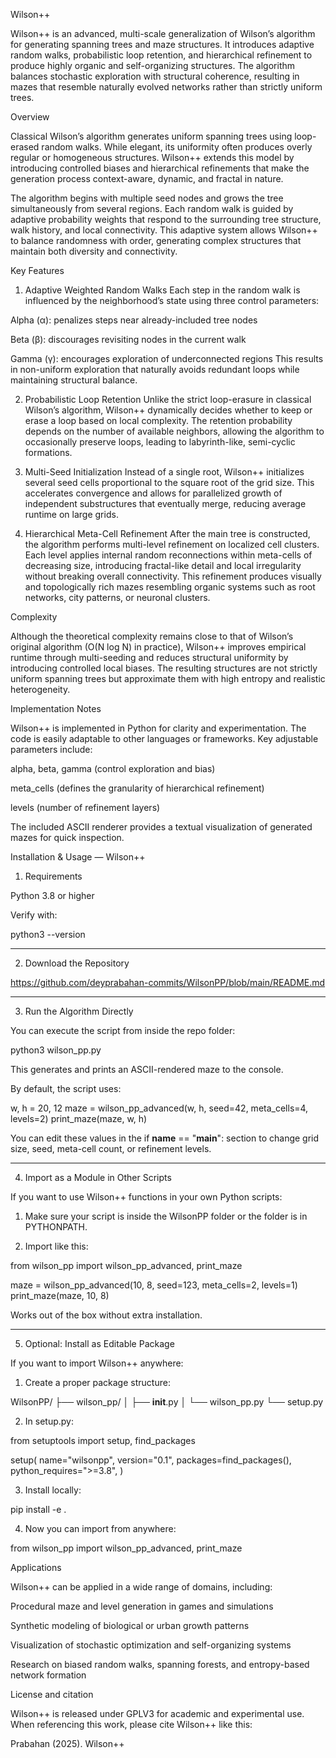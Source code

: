 Wilson++

Wilson++ is an advanced, multi-scale generalization of Wilson’s algorithm for generating spanning trees and maze structures. It introduces adaptive random walks, probabilistic loop retention, and hierarchical refinement to produce highly organic and self-organizing structures. The algorithm balances stochastic exploration with structural coherence, resulting in mazes that resemble naturally evolved networks rather than strictly uniform trees.


Overview

Classical Wilson’s algorithm generates uniform spanning trees using loop-erased random walks. While elegant, its uniformity often produces overly regular or homogeneous structures. Wilson++ extends this model by introducing controlled biases and hierarchical refinements that make the generation process context-aware, dynamic, and fractal in nature.

The algorithm begins with multiple seed nodes and grows the tree simultaneously from several regions. Each random walk is guided by adaptive probability weights that respond to the surrounding tree structure, walk history, and local connectivity. This adaptive system allows Wilson++ to balance randomness with order, generating complex structures that maintain both diversity and connectivity.


Key Features

1. Adaptive Weighted Random Walks
Each step in the random walk is influenced by the neighborhood’s state using three control parameters:

Alpha (α): penalizes steps near already-included tree nodes

Beta (β): discourages revisiting nodes in the current walk

Gamma (γ): encourages exploration of underconnected regions
This results in non-uniform exploration that naturally avoids redundant loops while maintaining structural balance.



2. Probabilistic Loop Retention
Unlike the strict loop-erasure in classical Wilson’s algorithm, Wilson++ dynamically decides whether to keep or erase a loop based on local complexity. The retention probability depends on the number of available neighbors, allowing the algorithm to occasionally preserve loops, leading to labyrinth-like, semi-cyclic formations.


3. Multi-Seed Initialization
Instead of a single root, Wilson++ initializes several seed cells proportional to the square root of the grid size. This accelerates convergence and allows for parallelized growth of independent substructures that eventually merge, reducing average runtime on large grids.


4. Hierarchical Meta-Cell Refinement
After the main tree is constructed, the algorithm performs multi-level refinement on localized cell clusters. Each level applies internal random reconnections within meta-cells of decreasing size, introducing fractal-like detail and local irregularity without breaking overall connectivity. This refinement produces visually and topologically rich mazes resembling organic systems such as root networks, city patterns, or neuronal clusters.



Complexity

Although the theoretical complexity remains close to that of Wilson’s original algorithm (O(N log N) in practice), Wilson++ improves empirical runtime through multi-seeding and reduces structural uniformity by introducing controlled local biases. The resulting structures are not strictly uniform spanning trees but approximate them with high entropy and realistic heterogeneity.



Implementation Notes

Wilson++ is implemented in Python for clarity and experimentation. The code is easily adaptable to other languages or frameworks. Key adjustable parameters include:

alpha, beta, gamma (control exploration and bias)

meta_cells (defines the granularity of hierarchical refinement)

levels (number of refinement layers)


The included ASCII renderer provides a textual visualization of generated mazes for quick inspection.


Installation & Usage — Wilson++

1. Requirements

Python 3.8 or higher

Verify with:


python3 --version


---

2. Download the Repository

https://github.com/deyprabahan-commits/WilsonPP/blob/main/README.md


---

3. Run the Algorithm Directly

You can execute the script from inside the repo folder:

python3 wilson_pp.py

This generates and prints an ASCII-rendered maze to the console.

By default, the script uses:


w, h = 20, 12
maze = wilson_pp_advanced(w, h, seed=42, meta_cells=4, levels=2)
print_maze(maze, w, h)

You can edit these values in the if __name__ == "__main__": section to change grid size, seed, meta-cell count, or refinement levels.



---

4. Import as a Module in Other Scripts

If you want to use Wilson++ functions in your own Python scripts:

1. Make sure your script is inside the WilsonPP folder or the folder is in PYTHONPATH.


2. Import like this:



from wilson_pp import wilson_pp_advanced, print_maze

maze = wilson_pp_advanced(10, 8, seed=123, meta_cells=2, levels=1)
print_maze(maze, 10, 8)

Works out of the box without extra installation.


---

5. Optional: Install as Editable Package

If you want to import Wilson++ anywhere:

1. Create a proper package structure:



WilsonPP/
├── wilson_pp/
│   ├── __init__.py
│   └── wilson_pp.py
└── setup.py

2. In setup.py:



from setuptools import setup, find_packages

setup(
    name="wilsonpp",
    version="0.1",
    packages=find_packages(),
    python_requires=">=3.8",
)

3. Install locally:



pip install -e .

4. Now you can import from anywhere:



from wilson_pp import wilson_pp_advanced, print_maze




Applications

Wilson++ can be applied in a wide range of domains, including:

Procedural maze and level generation in games and simulations

Synthetic modeling of biological or urban growth patterns

Visualization of stochastic optimization and self-organizing systems

Research on biased random walks, spanning forests, and entropy-based network formation


License and citation 

Wilson++ is released under GPLV3 for academic and experimental use. When referencing this work, please cite Wilson++ like this:

Prabahan (2025). Wilson++
